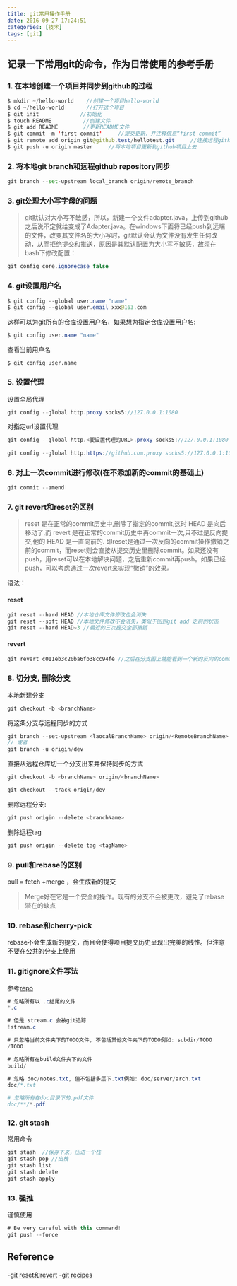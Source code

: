 ```yaml
---
title: git常用操作手册
date: 2016-09-27 17:24:51
categories: [技术]
tags: [git]
---
```


## 记录一下常用git的命令，作为日常使用的参考手册

### 1. 在本地创建一个项目并同步到github的过程

```java
$ mkdir ~/hello-world    //创建一个项目hello-world
$ cd ~/hello-world       //打开这个项目
$ git init             //初始化 
$ touch README   		//创建文件
$ git add README        //更新README文件
$ git commit -m 'first commit'     //提交更新，并注释信息“first commit”
$ git remote add origin git@github.test/hellotest.git     //连接远程github项目  
$ git push -u origin master     //将本地项目更新到github项目上去
```

### 2.  将本地git branch和远程github repository同步

```python
git branch --set-upstream local_branch origin/remote_branch
```

<!--more-->

### 3. git处理大小写字母的问题

> git默认对大小写不敏感，所以，新建一个文件adapter.java，上传到github之后说不定就给变成了Adapter.java。在windows下面将已经push到远端的文件，改变其文件名的大小写时，git默认会认为文件没有发生任何改动，从而拒绝提交和推送，原因是其默认配置为大小写不敏感，故须在bash下修改配置：

```java
git config core.ignorecase false 
```

### 4. git设置用户名

```java
$ git config --global user.name "name"
$ git config --global user.email xxx@163.com
```
这样可以为git所有的仓库设置用户名，如果想为指定仓库设置用户名:

```java
$ git config user.name "name"
```
查看当前用户名
```
$ git config user.name 
```

### 5. 设置代理

设置全局代理
```java
git config --global http.proxy socks5://127.0.0.1:1080
```

对指定url设置代理
```java
git config --global http.<要设置代理的URL>.proxy socks5://127.0.0.1:1080
 
git config --global http.https://github.com.proxy socks5://127.0.0.1:1080
```

### 6. 对上一次commit进行修改(在不添加新的commit的基础上)
```java
git commit --amend
```

### 7. git revert和reset的区别
> reset 是在正常的commit历史中,删除了指定的commit,这时 HEAD 是向后移动了,而 revert 是在正常的commit历史中再commit一次,只不过是反向提交,他的 HEAD 是一直向前的. 即reset是通过一次反向的commit操作撤销之前的commit，而reset则会直接从提交历史里删除commit。如果还没有push，用reset可以在本地解决问题，之后重新commit再push。如果已经push，可以考虑通过一次revert来实现“撤销”的效果。


语法：
#### reset
```java
git reset --hard HEAD //本地仓库文件修改也会消失
git reset --soft HEAD //本地文件修改不会消失，类似于回到git add 之前的状态
git reset --hard HEAD~3 //最近的三次提交全部撤销
```

#### revert
```java
git revert c011eb3c20ba6fb38cc94fe //之后在分支图上就能看到一个新的反向的commit，push即可。
```

### 8. 切分支, 删除分支
本地新建分支
```java
git checkout -b <branchName>
```
将这条分支与远程同步的方式
```java
git branch --set-upstream <laocalBranchName> origin/<RemoteBranchName>
// 或者
git branch -u origin/dev
```
直接从远程仓库切一个分支出来并保持同步的方式
```java
git checkout -b <branchName> origin/<branchName>

git checkout --track origin/dev
```


删除远程分支:
```java
git push origin --delete <branchName>
```
删除远程tag
```java
git push origin --delete tag <tagName>
```


### 9. pull和rebase的区别
pull = fetch +merge ，会生成新的提交

> Merge好在它是一个安全的操作。现有的分支不会被更改，避免了rebase潜在的缺点

### 10. rebase和cherry-pick 
rebase不会生成新的提交，而且会使得项目提交历史呈现出完美的线性。但注意[不要在公共的分支上使用](https://github.com/geeeeeeeeek/git-recipes/wiki/5.1-%E4%BB%A3%E7%A0%81%E5%90%88%E5%B9%B6%EF%BC%9AMerge%E3%80%81Rebase%E7%9A%84%E9%80%89%E6%8B%A9)



### 11. gitignore文件写法
参考[repo](https://github.com/suzeyu1992/repo/tree/master/project/git)
```java
# 忽略所有以 .c结尾的文件
*.c

# 但是 stream.c 会被git追踪
!stream.c

# 只忽略当前文件夹下的TODO文件, 不包括其他文件夹下的TODO例如: subdir/TODO
/TODO

# 忽略所有在build文件夹下的文件
build/

# 忽略 doc/notes.txt, 但不包括多层下.txt例如: doc/server/arch.txt
doc/*.txt

# 忽略所有在doc目录下的.pdf文件
doc/**/*.pdf
```

### 12. git stash 
常用命令
```java
git stash  //保存下来，压进一个栈
git stash pop //出栈
git stash list 
git stash delete
git stash apply
```

### 13. 强推
谨慎使用
```java
# Be very careful with this command!
git push --force
```

## Reference
-[git reset和revert](http://yijiebuyi.com/blog/8f985d539566d0bf3b804df6be4e0c90.html) 
-[git recipes](https://github.com/geeeeeeeeek/git-recipes)